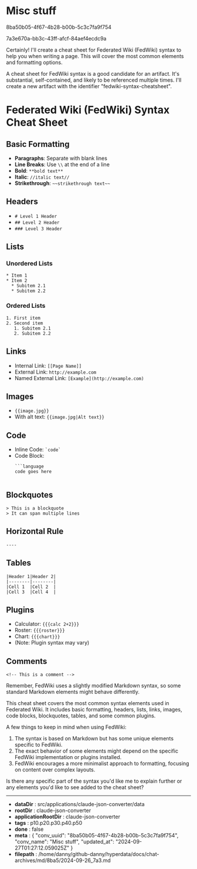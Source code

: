 # Misc stuff

8ba50b05-4f67-4b28-b00b-5c3c7fa9f754

7a3e670a-bb3c-43ff-afcf-84aef4ecdc9a

 Certainly! I'll create a cheat sheet for Federated Wiki (FedWiki) syntax to help you when writing a page. This will cover the most common elements and formatting options.

<antThinking>A cheat sheet for FedWiki syntax is a good candidate for an artifact. It's substantial, self-contained, and likely to be referenced multiple times. I'll create a new artifact with the identifier "fedwiki-syntax-cheatsheet".</antThinking>

<antArtifact identifier="fedwiki-syntax-cheatsheet" type="text/markdown" title="Federated Wiki (FedWiki) Syntax Cheat Sheet">

# Federated Wiki (FedWiki) Syntax Cheat Sheet

## Basic Formatting

- **Paragraphs**: Separate with blank lines
- **Line Breaks**: Use `\\` at the end of a line
- **Bold**: `**bold text**`
- **Italic**: `//italic text//`
- **Strikethrough**: `~~strikethrough text~~`

## Headers

- `# Level 1 Header`
- `## Level 2 Header`
- `### Level 3 Header`

## Lists

### Unordered Lists
```
* Item 1
* Item 2
  * Subitem 2.1
  * Subitem 2.2
```

### Ordered Lists
```
1. First item
2. Second item
   1. Subitem 2.1
   2. Subitem 2.2
```

## Links

- Internal Link: `[[Page Name]]`
- External Link: `http://example.com`
- Named External Link: `[Example](http://example.com)`

## Images

- `{{image.jpg}}`
- With alt text: `{{image.jpg|Alt text}}`

## Code

- Inline Code: `` `code` ``
- Code Block:
  ```
  ```language
  code goes here
  ```
  ```

## Blockquotes

```
> This is a blockquote
> It can span multiple lines
```

## Horizontal Rule

`----`

## Tables

```
|Header 1|Header 2|
|--------|--------|
|Cell 1  |Cell 2  |
|Cell 3  |Cell 4  |
```

## Plugins

- Calculator: `{{{calc 2+2}}}`
- Roster: `{{{roster}}}`
- Chart: `{{{chart}}}`
- (Note: Plugin syntax may vary)

## Comments

```
<!-- This is a comment -->
```

Remember, FedWiki uses a slightly modified Markdown syntax, so some standard Markdown elements might behave differently.

</antArtifact>

This cheat sheet covers the most common syntax elements used in Federated Wiki. It includes basic formatting, headers, lists, links, images, code blocks, blockquotes, tables, and some common plugins.

A few things to keep in mind when using FedWiki:

1. The syntax is based on Markdown but has some unique elements specific to FedWiki.
2. The exact behavior of some elements might depend on the specific FedWiki implementation or plugins installed.
3. FedWiki encourages a more minimalist approach to formatting, focusing on content over complex layouts.

Is there any specific part of the syntax you'd like me to explain further or any elements you'd like to see added to the cheat sheet?

---

* **dataDir** : src/applications/claude-json-converter/data
* **rootDir** : claude-json-converter
* **applicationRootDir** : claude-json-converter
* **tags** : p10.p20.p30.p40.p50
* **done** : false
* **meta** : {
  "conv_uuid": "8ba50b05-4f67-4b28-b00b-5c3c7fa9f754",
  "conv_name": "Misc stuff",
  "updated_at": "2024-09-27T01:27:12.059025Z"
}
* **filepath** : /home/danny/github-danny/hyperdata/docs/chat-archives/md/8ba5/2024-09-26_7a3.md